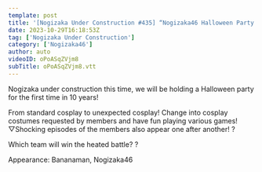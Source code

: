 ```yaml
---
template: post
title: '[Nogizaka Under Construction #435] “Nogizaka46 Halloween Party Part 1” 2023.10.29 OA'
date: 2023-10-29T16:18:53Z
tag: ['Nogizaka Under Construction']
category: ['Nogizaka46']
author: auto 
videoID: oPoASqZVjm8
subTitle: oPoASqZVjm8.vtt
---
```

Nogizaka under construction this time, we will be holding a Halloween party for the first time in 10 years!

From standard cosplay to unexpected cosplay! Change into cosplay costumes requested by members and have fun playing various games! ▽Shocking episodes of the members also appear one after another! ?

Which team will win the heated battle? ?

Appearance: Bananaman, Nogizaka46
